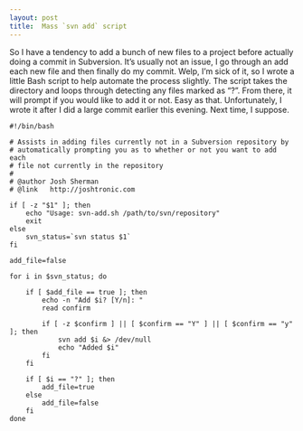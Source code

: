 ```yaml
---
layout: post
title:  Mass `svn add` script
---
```


So I have a tendency to add a bunch of new files to a project before actually doing a commit in Subversion. It’s usually not an issue, I go through an add each new file and then finally do my commit. Welp, I’m sick of it, so I wrote a little Bash script to help automate the process slightly. The script takes the directory and loops through detecting any files marked as “?”. From there, it will prompt if you would like to add it or not. Easy as that. Unfortunately, I wrote it after I did a large commit earlier this evening. Next time, I suppose.

	#!/bin/bash

	# Assists in adding files currently not in a Subversion repository by
	# automatically prompting you as to whether or not you want to add each
	# file not currently in the repository
	#
	# @author Josh Sherman
	# @link   http://joshtronic.com

	if [ -z "$1" ]; then
		echo "Usage: svn-add.sh /path/to/svn/repository"
		exit
	else
		svn_status=`svn status $1`
	fi

	add_file=false

	for i in $svn_status; do

		if [ $add_file == true ]; then
			echo -n "Add $i? [Y/n]: "
			read confirm

			if [ -z $confirm ] || [ $confirm == "Y" ] || [ $confirm == "y" ]; then
				svn add $i &> /dev/null
				echo "Added $i"
			fi
		fi

		if [ $i == "?" ]; then
			add_file=true
		else
			add_file=false
		fi
	done
